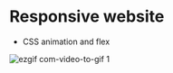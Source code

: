 # Responsive website

* CSS animation and flex

![ezgif com-video-to-gif 1](https://user-images.githubusercontent.com/29807797/41201774-28aab8c8-6c8c-11e8-9f0a-22ccd5baf2ab.gif)
